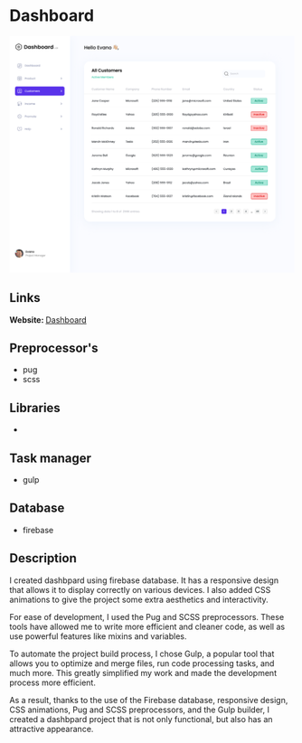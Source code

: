 # Dashboard

<img src="./Dashboard.png">

## Links
<b>Website: </b><a href="https://dashboard-bohdan-134.vercel.app/">Dashboard</a>

## Preprocessor's
- pug
- scss

## Libraries
-

## Task manager
- gulp

## Database
- firebase

## Description
I created dashbpard using firebase database. It has a responsive design that allows it to display correctly on various devices. I also added CSS animations to give the project some extra aesthetics and interactivity.

For ease of development, I used the Pug and SCSS preprocessors. These tools have allowed me to write more efficient and cleaner code, as well as use powerful features like mixins and variables.

To automate the project build process, I chose Gulp, a popular tool that allows you to optimize and merge files, run code processing tasks, and much more. This greatly simplified my work and made the development process more efficient.

As a result, thanks to the use of the Firebase database, responsive design, CSS animations, Pug and SCSS preprocessors, and the Gulp builder, I created a dashbpard project that is not only functional, but also has an attractive appearance.